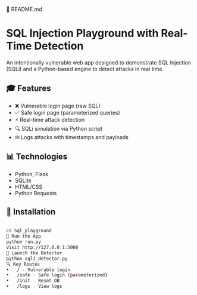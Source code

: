 📜 README.md
# SQL Injection Playground with Real-Time Detection

An intentionally vulnerable web app designed to demonstrate SQL Injection (SQLi) and a Python-based engine to detect attacks in real time.

## 🎓 Features
- ❌ Vulnerable login page (raw SQL)
- ✅ Safe login page (parameterized queries)
- ⚡ Real-time attack detection
- 🔍 SQLi simulation via Python script
- ✉ Logs attacks with timestamps and payloads

## 📊 Technologies
- Python, Flask
- SQLite
- HTML/CSS
- Python Requests

## 🔧 Installation
```bash

cd Sql_playground
🔄 Run the App
python run.py
Visit http://127.0.0.1:5000
🚨 Launch the Detector
python sqli_detector.py
🔍 Key Routes
•	/ - Vulnerable login
•	/safe - Safe login (parameterized)
•	/init - Reset DB
•	/logs - View logs

